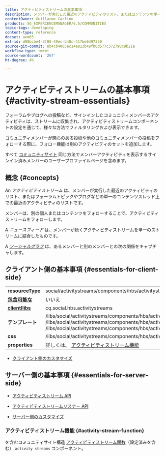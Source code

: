 ```yaml
---
title: アクティビティストリームの基本事項
description: メンバーが実行した最近のアクティビティのリスト、またはコンテンツの単一のスレッド上の最近のアクティビティのリスト
contentOwner: Guillaume Carlino
products: SG_EXPERIENCEMANAGER/6.5/COMMUNITIES
topic-tags: developing
content-type: reference
docset: aem65
exl-id: d98bcbe4-3f80-49ec-b40c-417be0d97350
source-git-commit: 8b4cb4065ec14e813b49fb0d577c372790c9b21a
workflow-type: tm+mt
source-wordcount: '267'
ht-degree: 4%

---
```


# アクティビティストリームの基本事項 {#activity-stream-essentials}

フォーラムやブログへの投稿など、サインインしたコミュニティメンバーのアクティビティは、ストリームに収集され、アクティビティストリームコンポーネントの設定を通じて、様々な方法でフィルタリングおよび表示できます。

コミュニティメンバーが関心のある投稿や他のコミュニティメンバーの投稿をフォローする際に、フォロー機能は別のアクティビティのセットを追加します。

すべて [コミュニティサイト](/help/communities/overview.md#communitiessites) 同じ方法でメンバーアクティビティを表示するサインイン済みメンバーのユーザープロファイルページを含めます。

## 概念  {#concepts}

An *アクティビティストリーム* は、メンバーが実行した最近のアクティビティのリスト、またはフォーラムトピックやブログなどの単一のコンテンツスレッド上での最近のアクティビティのリストです。

メンバーは、別の個人またはコンテンツをフォローすることで、アクティビティストリームをフォローします。

A *ニュースフィード* は、メンバーが続くアクティビティストリームを単一のストリームに結合したものです。

A *[ソーシャルグラフ](/help/communities/essentials-socialgraph.md)* は、あるメンバーと別のメンバーとの次の関係をキャプチャします。

## クライアント側の基本事項 {#essentials-for-client-side}

<table>
 <tbody>
  <tr>
   <td> <strong>resourceType</strong></td>
   <td>social/activitystreams/components/hbs/activitystreams</td>
  </tr>
  <tr>
   <td> <a href="/help/communities/scf.md#add-or-include-a-communities-component"><strong>包含可能な</strong></a></td>
   <td>いいえ</td>
  </tr>
  <tr>
   <td> <a href="/help/communities/clientlibs.md"><strong>clientllibs</strong></a></td>
   <td>cq.social.hbs.activitystreams</td>
  </tr>
  <tr>
   <td> <strong>テンプレート</strong></td>
   <td> /libs/social/activitystreams/components/hbs/activitystreams/activitystreams.hbs<br /> /libs/social/activitystreams/components/hbs/activitystreams/activity/activity-title.hbs<br /> /libs/social/activitystreams/components/hbs/activitystreams/activity/activity.hbs</td>
  </tr>
  <tr>
   <td> <strong>css</strong></td>
   <td> /libs/social/activitystreams/components/hbs/activitystreams/clientlibs/activitystreams.css</td>
  </tr>
  <tr>
   <td><strong> properties</strong></td>
   <td>詳しくは、 <a href="/help/communities/activities.md">アクティビティストリーム機能</a></td>
  </tr>
 </tbody>
</table>

* [クライアント側のカスタマイズ](/help/communities/client-customize.md)

## サーバー側の基本事項 {#essentials-for-server-side}

* [アクティビティストリーム API](https://helpx.adobe.com/experience-manager/6-5/sites/developing/using/reference-materials/javadoc/com/adobe/cq/social/activitystreams/api/package-frame.html)

* [アクティビティストリームリスナー API](https://helpx.adobe.com/experience-manager/6-5/sites/developing/using/reference-materials/javadoc/com/adobe/cq/social/activitystreams/listener/api/package-frame.html)

* [サーバー側のカスタマイズ](/help/communities/server-customize.md)

### アクティビティストリーム機能 {#activity-stream-function}

を含むコミュニティサイト構造 [アクティビティストリーム関数](/help/communities/functions.md#activity-stream-function)（設定済みを含む） `activity streams` コンポーネント。

